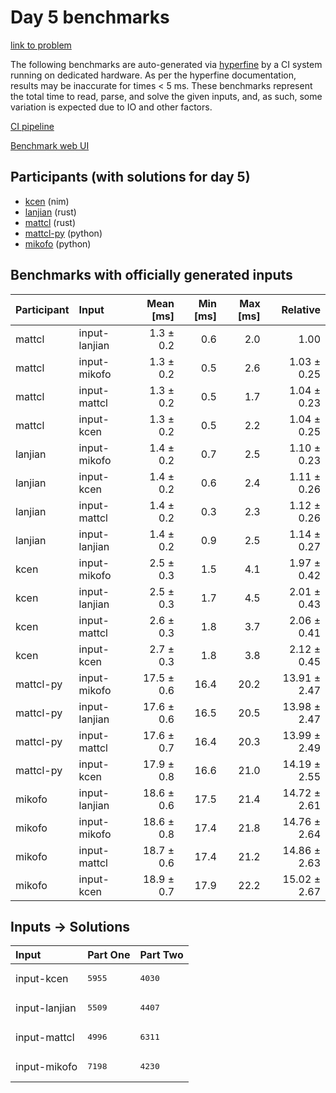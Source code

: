# Day 5 benchmarks

[link to problem](https://adventofcode.com/2024/day/5)

The following benchmarks are auto-generated via
[hyperfine](https://github.com/sharkdp/hyperfine) by a CI system running on
dedicated hardware. As per the hyperfine documentation, results may be
inaccurate for times < 5 ms. These benchmarks represent the total time to read,
parse, and solve the given inputs, and, as such, some variation is expected due
to IO and other factors.

[CI pipeline](http://ci.papercode.net:8080/teams/main/pipelines/aoc2024)

[Benchmark web UI](https://aoc.ancalagon.black)


## Participants (with solutions for day 5)

- [kcen](https://github.com/kcen/aoc2024) (nim)
- [lanjian](https://github.com/lanjian/aoc-2024) (rust)
- [mattcl](https://github.com/mattcl/aoc2024) (rust)
- [mattcl-py](https://github.com/mattcl/aoc2024-py) (python)
- [mikofo](https://github.com/mikofo/aoc2024) (python)


## Benchmarks with officially generated inputs

| Participant | Input | Mean [ms] | Min [ms] | Max [ms] | Relative |
|:---|:---|---:|---:|---:|---:|
| mattcl | input-lanjian | 1.3 ± 0.2 | 0.6 | 2.0 | 1.00 |
| mattcl | input-mikofo | 1.3 ± 0.2 | 0.5 | 2.6 | 1.03 ± 0.25 |
| mattcl | input-mattcl | 1.3 ± 0.2 | 0.5 | 1.7 | 1.04 ± 0.23 |
| mattcl | input-kcen | 1.3 ± 0.2 | 0.5 | 2.2 | 1.04 ± 0.25 |
| lanjian | input-mikofo | 1.4 ± 0.2 | 0.7 | 2.5 | 1.10 ± 0.23 |
| lanjian | input-kcen | 1.4 ± 0.2 | 0.6 | 2.4 | 1.11 ± 0.26 |
| lanjian | input-mattcl | 1.4 ± 0.2 | 0.3 | 2.3 | 1.12 ± 0.26 |
| lanjian | input-lanjian | 1.4 ± 0.2 | 0.9 | 2.5 | 1.14 ± 0.27 |
| kcen | input-mikofo | 2.5 ± 0.3 | 1.5 | 4.1 | 1.97 ± 0.42 |
| kcen | input-lanjian | 2.5 ± 0.3 | 1.7 | 4.5 | 2.01 ± 0.43 |
| kcen | input-mattcl | 2.6 ± 0.3 | 1.8 | 3.7 | 2.06 ± 0.41 |
| kcen | input-kcen | 2.7 ± 0.3 | 1.8 | 3.8 | 2.12 ± 0.45 |
| mattcl-py | input-mikofo | 17.5 ± 0.6 | 16.4 | 20.2 | 13.91 ± 2.47 |
| mattcl-py | input-lanjian | 17.6 ± 0.6 | 16.5 | 20.5 | 13.98 ± 2.47 |
| mattcl-py | input-mattcl | 17.6 ± 0.7 | 16.4 | 20.3 | 13.99 ± 2.49 |
| mattcl-py | input-kcen | 17.9 ± 0.8 | 16.6 | 21.0 | 14.19 ± 2.55 |
| mikofo | input-lanjian | 18.6 ± 0.6 | 17.5 | 21.4 | 14.72 ± 2.61 |
| mikofo | input-mikofo | 18.6 ± 0.8 | 17.4 | 21.8 | 14.76 ± 2.64 |
| mikofo | input-mattcl | 18.7 ± 0.6 | 17.4 | 21.2 | 14.86 ± 2.63 |
| mikofo | input-kcen | 18.9 ± 0.7 | 17.9 | 22.2 | 15.02 ± 2.67 |


## Inputs -> Solutions

| Input | Part One | Part Two |
|:---|:---|:---|
|input-kcen|<pre>5955</pre>|<pre>4030</pre>|
|input-lanjian|<pre>5509</pre>|<pre>4407</pre>|
|input-mattcl|<pre>4996</pre>|<pre>6311</pre>|
|input-mikofo|<pre>7198</pre>|<pre>4230</pre>|